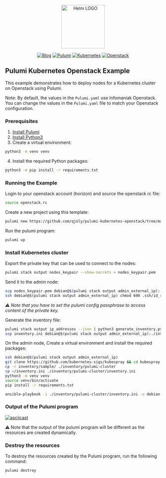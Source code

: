 <p align="center">
    <img src="https://avatars.githubusercontent.com/u/82603435?v=4" width="140px" alt="Helm LOGO"/>
</p>

<div align="center">

  [![Blog](https://img.shields.io/badge/Blog-blue?style=for-the-badge&logo=buymeacoffee&logoColor=white)](https://une-tasse-de.cafe/)
  [![Pulumi](https://img.shields.io/badge/Pulumi-8A3391?style=for-the-badge&logo=pulumi&logoColor=white)](https://www.pulumi.com/)
  [![Kubernetes](https://img.shields.io/badge/Kubernetes-326CE5?style=for-the-badge&logo=kubernetes&logoColor=white)](https://kubernetes.io/)
  [![Openstack](https://img.shields.io/badge/Openstack-%23f01742.svg?style=for-the-badge&logo=openstack&logoColor=white)](https://www.openstack.org/)

</div>

## Pulumi Kubernetes Openstack Example

This example demonstrates how to deploy nodes for a Kubernetes cluster on Openstack using Pulumi.

Note: By default, the values in the `Pulumi.yaml` use Infomaniak Openstack. You can change the values in the `Pulumi.yaml` file to match your Openstack configuration.

### Prerequisites

1. [Install Pulumi](https://www.pulumi.com/docs/get-started/install/)
2. [Install Python3](https://www.python.org/downloads/)
3. Create a virtual environment:
```bash
python3 -m venv venv
```
4. Install the required Python packages:
```bash
python3 -m pip install -r requirements.txt
```

### Running the Example

Login to your openstack account (horizon) and source the openstack rc file:
```bash
source openstack.rc
```

Create a new project using this template:
```bash
pulumi new https://github.com/qjoly/pulumi-kubernetes-openstack/tree/main
```

Run the pulumi program:
```bash
pulumi up
```

### Install Kubernetes cluster

Export the private key that can be used to connect to the nodes:

```bash
pulumi stack output nodes_keypair --show-secrets > nodes_keypair.pem
```

Send it to the admin node:

```bash
scp nodes_keypair.pem debian@$(pulumi stack output admin_external_ip):.ssh/id_rsa
ssh debian@$(pulumi stack output admin_external_ip) chmod 600 .ssh/id_rsa
```

*:warning: Note that you have to set the pulumi config passphrase to access content of the private key.*

Generate the inventory file:

```bash
pulumi stack output ip_addresses --json | python3 generate_inventory.py > inventory.ini
scp inventory.ini debian@$(pulumi stack output admin_external_ip):./inventory.ini
```

On the admin node, Create a virtual environment and install the required packages:

```bash
ssh debian@$(pulumi stack output admin_external_ip)
git clone https://github.com/kubernetes-sigs/kubespray && cd kubespray
cp -r inventory/sample/ ./inventory/pulumi-cluster
cp ~/inventory.ini ./inventory/pulumi-cluster/inventory.ini
python3 -m venv venv
source venv/bin/activate
pip install -r requirements.txt
```

```bash
ansible-playbook -i ./inventory/pulumi-cluster/inventory.ini -u debian --become --become-user=root cluster.yml
```

### Output of the Pulumi program

[![asciicast](https://asciinema.org/a/P9JDxnpB8zNKDE7XHO9OOMBvD.svg)](https://asciinema.org/a/P9JDxnpB8zNKDE7XHO9OOMBvD)

:warning: Note that the output of the pulumi program will be different as the resources are created dynamically.

### Destroy the resources

To destroy the resources created by the Pulumi program, run the following command:

```bash
pulumi destroy
```
